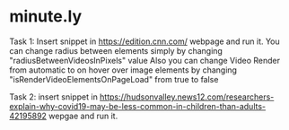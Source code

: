 # minute.ly

Task 1: 
Insert snippet in https://edition.cnn.com/ webpage and run it.
You can change radius between elements simply by changing "radiusBetweenVideosInPixels" value
Also you can change Video Render from automatic to on hover over image elements by changing "isRenderVideoElementsOnPageLoad" from true to false

Task 2:
insert snippet in https://hudsonvalley.news12.com/researchers-explain-why-covid19-may-be-less-common-in-children-than-adults-42195892 wepgae and run it.
